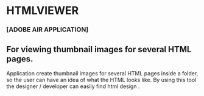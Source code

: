 # HTMLVIEWER 
### [ADOBE AIR APPLICATION]

## For viewing thumbnail images for several HTML pages.

Application create thumbnail images for several HTML pages inside a folder, so the user can have an idea of what the HTML looks like.
By using this tool the designer / developer can easily find html design .

